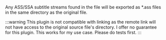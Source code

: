 
Any ASS/SSA subtitle streams found in the file will be exported as *.ass files in the same directory as the original file.

:::warning
This plugin is not compatible with linking as the remote link will not have access to the original source file's directory.
I offer no guarantee for this plugin. This works for my use case. Please do tests first.
:::
